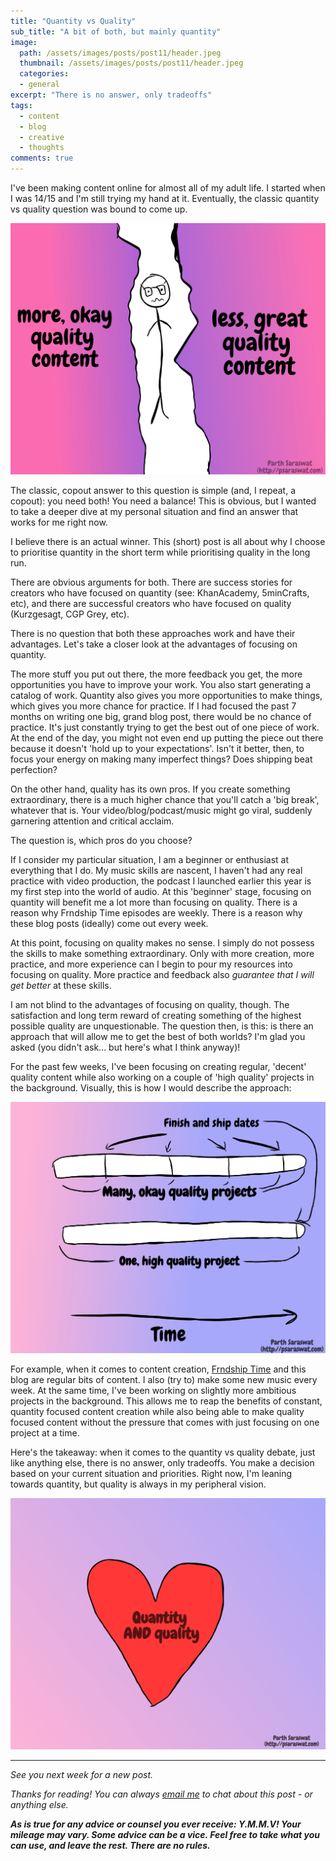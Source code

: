```yaml
---
title: "Quantity vs Quality"
sub_title: "A bit of both, but mainly quantity"
image: 
  path: /assets/images/posts/post11/header.jpeg
  thumbnail: /assets/images/posts/post11/header.jpeg
  categories:
  - general
excerpt: "There is no answer, only tradeoffs"
tags:
  - content
  - blog
  - creative
  - thoughts
comments: true
---
```


I've been making content online for almost all of my adult life. I started when I was 14/15 and I'm still trying my hand at it. Eventually, the classic quantity vs quality question was bound to come up.

![ILL1](/assets/images/posts/post11/ill1.jpeg)

The classic, copout answer to this question is simple (and, I repeat, a copout): you need both! You need a balance! This is obvious, but I wanted to take a deeper dive at my personal situation and find an answer that works for me right now.  

I believe there is an actual winner. This (short) post is all about why I choose to prioritise quantity in the short term while prioritising quality in the long run.

There are obvious arguments for both. There are success stories for creators who have focused on quantity (see: KhanAcademy, 5minCrafts, etc), and there are successful creators who have focused on quality (Kurzgesagt, CGP Grey, etc).

There is no question that both these approaches work and have their advantages. Let's take a closer look at the advantages of focusing on quantity. 

The more stuff you put out there, the more feedback you get, the more opportunities you have to improve your work. You also start generating a catalog of work. Quantity also gives you more opportunities to make things, which gives you more chance for practice. If I had focused the past 7 months on writing one big, grand blog post, there would be no chance of practice. It's just constantly trying to get the best out of one piece of work. At the end of the day, you might not even end up putting the piece out there because it doesn't 'hold up to your expectations'. Isn't it better, then, to focus your energy on making many imperfect things? Does shipping beat perfection? 

On the other hand, quality has its own pros. If you create something extraordinary, there is a much higher chance that you'll catch a 'big break', whatever that is. Your video/blog/podcast/music might go viral, suddenly garnering attention and critical acclaim. 

The question is, which pros do you choose?

If I consider my particular situation, I am a beginner or enthusiast at everything that I do. My music skills are nascent, I haven't had any real practice with video production, the podcast I launched earlier this year is my first step into the world of audio. At this 'beginner' stage, focusing on quantity will benefit me a lot more than focusing on quality. There is a reason why Frndship Time episodes are weekly. There is a reason why these blog posts (ideally) come out every week.

At this point, focusing on quality makes no sense. I simply do not possess the skills to make something extraordinary. Only with more creation, more practice, and more experience can I begin to pour my resources into focusing on quality. More practice and feedback also *guarantee that I will get better* at these skills.

I am not blind to the advantages of focusing on quality, though. The satisfaction and long term reward of creating something of the highest possible quality are unquestionable. The question then, is this: is there an approach that will allow me to get the best of both worlds? I'm glad you asked (you didn't ask... but here's what I think anyway)!

For the past few weeks, I've been focusing on creating regular, 'decent' quality content while also working on a couple of 'high quality' projects in the background. Visually, this is how I would describe the approach:

![ILL4: approach graphic](/assets/images/posts/post11/ill2.jpeg)

For example, when it comes to content creation, [Frndship Time](http://frndshiptime.com) and this blog are regular bits of content. I also (try to) make some new music every week. At the same time, I've been working on slightly more ambitious projects in the background. This allows me to reap the benefits of constant, quantity focused content creation while also being able to make quality focused content without the pressure that comes with just focusing on one project at a time.

Here's the takeaway: when it comes to the quantity vs quality debate, just like anything else, there is no answer, only tradeoffs. You make a decision based on your current situation and priorities. Right now, I'm leaning towards quantity, but quality is always in my peripheral vision. 

![ILL5: best of both worlds](/assets/images/posts/post11/ill3.jpeg)

---

*See you next week for a new post.*

 *Thanks for reading! You can always [email me](mailto:parthswat@gmail.com) to chat about this post - or anything else.*

 ***As is true for any advice or counsel you ever receive: Y.M.M.V! Your mileage may vary. Some advice can be a vice. Feel free to take what you can use, and leave the rest. There are no rules.***